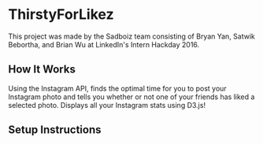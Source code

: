 # ThirstyForLikez

This project was made by the Sadboiz team consisting of Bryan Yan, Satwik Bebortha, and Brian Wu at
LinkedIn's Intern Hackday 2016.


## How It Works

Using the Instagram API, finds the optimal time for you to post your Instagram photo and 
tells you whether or not one of your friends has liked a selected photo. 
Displays all your Instagram stats using D3.js! 


## Setup Instructions